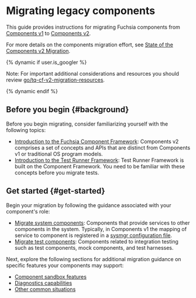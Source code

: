 # Migrating legacy components

This guide provides instructions for migrating Fuchsia components from
[Components v1][glossary.components-v1] to
[Components v2][glossary.components-v2].

For more details on the components migration effort, see
[State of the Components v2 Migration][components-migration-status].

{% dynamic if user.is_googler %}

Note: For important additional considerations and resources you should review
[go/tq-cf-v2-migration-resources](http://go/tq-cf-v2-migration-resources).

{% dynamic endif %}

## Before you begin {#background}

Before you begin migrating, consider familiarizing yourself with the
following topics:

-   [Introduction to the Fuchsia Component Framework][components-intro]:
    Components v2 comprises a set of concepts and APIs that are distinct from
    Components v1 or traditional OS program models.
-   [Introduction to the Test Runner Framework][trf-intro]: Test Runner
    Framework is built on the Component Framework. You need to be familiar with
    these concepts before you migrate tests.

## Get started {#get-started}

Begin your migration by following the guidance associated with your component's
role:

-   [Migrate system components](components.md):
    Components that provide services to other components in the system.
    Typically, in Components v1 the mapping of service to component is
    registered in a [sysmgr configuration file][sysmgr-config].
-   [Migrate test components](tests.md):
    Components related to integration testing such as test components,
    mock components, and test harnesses.

Next, explore the following sections for additional migration guidance on
specific features your components may support:

-   [Component sandbox features](features.md)
-   [Diagnostics capabilities](diagnostics.md)
-   [Other common situations](common.md)

[cf-dev-list]: https://groups.google.com/a/fuchsia.dev/g/component-framework-dev
[components-intro]: /docs/concepts/components/v2/introduction.md
[components-migration-status]: /docs/contribute/open_projects/components/migration.md
[glossary.components-v1]: /docs/glossary/README.md#components-v1
[glossary.components-v2]: /docs/glossary/README.md#components-v2
[sysmgr-config]: /docs/concepts/components/v1/sysmgr.md
[trf-intro]: /docs/development/testing/components/test_runner_framework.md